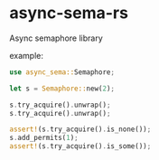 # async-sema-rs

Async semaphore library

example:

```rust
use async_sema::Semaphore;

let s = Semaphore::new(2);

s.try_acquire().unwrap();
s.try_acquire().unwrap();

assert!(s.try_acquire().is_none());
s.add_permits(1);
assert!(s.try_acquire().is_some());
```
